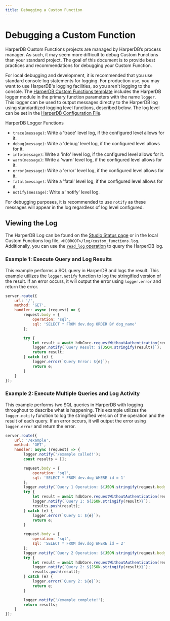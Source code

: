 ```yaml
---
title: Debugging a Custom Function
---
```


# Debugging a Custom Function

HarperDB Custom Functions projects are managed by HarperDB’s process manager. As such, it may seem more difficult to debug Custom Functions than your standard project. The goal of this document is to provide best practices and recommendations for debugging your Custom Function.



For local debugging and development, it is recommended that you use standard console log statements for logging. For production use, you may want to use HarperDB's logging facilities, so you aren't logging to the console. The [HarperDB Custom Functions template](https:/github.com/HarperDB/harperdb-custom-functions-template) includes the HarperDB logger module in the primary function parameters with the name `logger`. This logger can be used to output messages directly to the HarperDB log using standardized logging level functions, described below. The log level can be set in the [HarperDB Configuration File](../configuration).

HarperDB Logger Functions
* `trace(message)`: Write a 'trace' level log, if the configured level allows for it.
* `debug(message)`: Write a 'debug' level log, if the configured level allows for it.
* `info(message)`: Write a 'info' level log, if the configured level allows for it.
* `warn(message)`: Write a 'warn' level log, if the configured level allows for it.
* `error(message)`: Write a 'error' level log, if the configured level allows for it.
* `fatal(message)`: Write a 'fatal' level log, if the configured level allows for it.
* `notify(message)`: Write a 'notify' level log.


For debugging purposes, it is recommended to use `notify` as these messages will appear in the log regardless of log level configured.

## Viewing the Log

The HarperDB Log can be found on the [Studio Status page](../harperdb-studio/instance-metrics) or in the local Custom Functions log file, `<HDBROOT>/log/custom_functions.log`. Additionally, you can use the [`read_log` operation](https:/api.harperdb.io/#7f718dd1-afa5-49ce-bc0c-564e17b1c9cf) to query the HarperDB log.

### Example 1: Execute Query and Log Results

This example performs a SQL query in HarperDB and logs the result. This example utilizes the `logger.notify` function to log the stringified version of the result. If an error occurs, it will output the error using `logger.error` and return the error.



```javascript
server.route({
    url: '/',
    method: 'GET',
    handler: async (request) => {
        request.body = {
            operation: 'sql',
            sql: 'SELECT * FROM dev.dog ORDER BY dog_name'
        };

        try {
            let result = await hdbCore.requestWithoutAuthentication(request);
            logger.notify(`Query Result: ${JSON.stringify(result)}`);
            return result;
        } catch (e) {
            logger.error(`Query Error: ${e}`);
            return e;
        }
    }
});
```

### Example 2: Execute Multiple Queries and Log Activity

This example performs two SQL queries in HarperDB with logging throughout to describe what is happening. This example utilizes the `logger.notify` function to log the stringified version of the operation and the result of each query. If an error occurs, it will output the error using `logger.error` and return the error.


```javascript
server.route({
    url: '/example',
    method: 'GET',
    handler: async (request) => {
        logger.notify('/example called!');
        const results = [];

        request.body = {
            operation: 'sql',
            sql: 'SELECT * FROM dev.dog WHERE id = 1'
        };
        logger.notify(`Query 1 Operation: ${JSON.stringify(request.body)}`);
        try {
            let result = await hdbCore.requestWithoutAuthentication(request);
            logger.notify(`Query 1: ${JSON.stringify(result)}`);
            results.push(result);
        } catch (e) {
            logger.error(`Query 1: ${e}`);
            return e;
        }

        request.body = {
            operation: 'sql',
            sql: 'SELECT * FROM dev.dog WHERE id = 2'
        };
        logger.notify(`Query 2 Operation: ${JSON.stringify(request.body)}`);
        try {
            let result = await hdbCore.requestWithoutAuthentication(request);
            logger.notify(`Query 2: ${JSON.stringify(result)}`);
            results.push(result);
        } catch (e) {
            logger.error(`Query 2: ${e}`);
            return e;
        }

        logger.notify('/example complete!');
        return results;
    }
});
```
